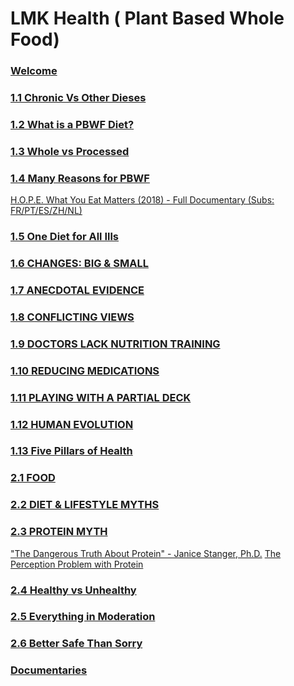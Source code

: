 # LMK Health ( Plant Based Whole Food)

### [Welcome](./welcome.md)
### [1.1 Chronic Vs Other Dieses](./chronic_vs_other_dieases.md)
### [ 1.2 What is a PBWF Diet?](./what_is_pbwf_diet.md)
### [1.3 Whole vs Processed](./whole_vs_processed.md)
### [1.4 Many Reasons for PBWF](./many_reasons_for_pbwf.md)

[H.O.P.E. What You Eat Matters (2018) - Full Documentary (Subs: FR/PT/ES/ZH/NL)](https://youtu.be/FprMvJYnD44)

### [1.5 One Diet for All Ills](./one_diet_for_all_ills.md)
### [1.6 CHANGES: BIG & SMALL](./changes_big_and_small.md)
### [1.7 ANECDOTAL EVIDENCE](./anecdotal_evidence.md)
### [1.8 CONFLICTING VIEWS](./conflicting_views.md)
### [1.9 DOCTORS LACK NUTRITION TRAINING](./doctors_lack_nutrition_training.md)
### [1.10 REDUCING MEDICATIONS](./reducing_medications.md)
### [1.11 PLAYING WITH A PARTIAL DECK](./playing_with_a_partial_deck.md)
### [1.12 HUMAN  EVOLUTION](./human_evolution.md)
### [1.13 Five Pillars of Health](./five_pillars_of_health.md)

### [2.1 FOOD](./food.md)
### [2.2 DIET & LIFESTYLE MYTHS](./diet_and_lifestyle_myths.md)
### [2.3 PROTEIN MYTH](./protein_myth.md)
["The Dangerous Truth About Protein" - Janice Stanger, Ph.D.](https://youtu.be/2R07FL1wVo4)
[The Perception Problem with Protein](https://www.drmcdougall.com/2019/06/14/perception-problem-with-protein/)

### [2.4 Healthy vs Unhealthy](./healthy_vs_unhealthy.md)
### [2.5 Everything in Moderation](./everything_in_moderation.md)
### [2.6 Better Safe Than Sorry](./better_safe_than_sorry.md)
### [Documentaries]()
